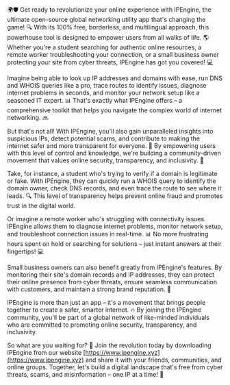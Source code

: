 🌍🛡️ Get ready to revolutionize your online experience with IPEngine, the ultimate open-source global networking utility app that's changing the game! 🔍 With its 100% free, borderless, and multilingual approach, this powerhouse tool is designed to empower users from all walks of life. 🌎 Whether you're a student searching for authentic online resources, a remote worker troubleshooting your connection, or a small business owner protecting your site from cyber threats, IPEngine has got you covered! 💻

Imagine being able to look up IP addresses and domains with ease, run DNS and WHOIS queries like a pro, trace routes to identify issues, diagnose internet problems in seconds, and monitor your network setup like a seasoned IT expert. 📊 That's exactly what IPEngine offers – a comprehensive toolkit that helps you navigate the complex world of internet networking. 🔜

But that's not all! With IPEngine, you'll also gain unparalleled insights into suspicious IPs, detect potential scams, and contribute to making the internet safer and more transparent for everyone. 💪 By empowering users with this level of control and knowledge, we're building a community-driven movement that values online security, transparency, and inclusivity. 🌟

Take, for instance, a student who's trying to verify if a domain is legitimate or fake. With IPEngine, they can quickly run a WHOIS query to identify the domain owner, check DNS records, and even trace the route to see where it leads. 🔍 This level of transparency helps prevent online fraud and promotes trust in the digital world.

Or imagine a remote worker who's struggling with connectivity issues. IPEngine allows them to diagnose internet problems, monitor network setup, and troubleshoot connection issues in real-time. 📊 No more frustrating hours spent on hold or searching for solutions – just instant answers at their fingertips! 💻

Small business owners can also benefit greatly from IPEngine's features. By monitoring their site's domain records and IP addresses, they can protect their online presence from cyber threats, ensure seamless communication with customers, and maintain a strong brand reputation. 🏢

IPEngine is more than just an app – it's a movement that brings people together to create a safer, smarter internet. 🔥 By joining the IPEngine community, you'll be part of a global network of like-minded individuals who are committed to promoting online security, transparency, and inclusivity.

So what are you waiting for? 🚀 Join the revolution today by downloading IPEngine from our website [https://www.ipengine.xyz](https://www.ipengine.xyz) and share it with your friends, communities, and online groups. Together, let's build a digital landscape that's free from cyber threats, scams, and misinformation – one IP at a time! 🌟